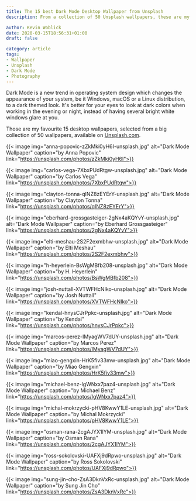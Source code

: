 ```yaml
---
title: The 15 best Dark Mode Desktop Wallpaper from Unsplash
description: From a collection of 50 Unsplash wallpapers, these are my favourite 15 desktop wallpapers suitable for Dark Mode.

author: Kevin Woblick
date: 2020-03-15T18:56:31+01:00
draft: false

category: article
tags:
- Wallpaper
- Unsplash
- Dark Mode
- Photography
---
```


Dark Mode is a new trend in operating system design which changes the appearance of your system, be it Windows, macOS or a Linux distribution, to a dark themed look. It's better for your eyes to look at dark colors when working in the evening or night, instead of having several bright white windows glare at you.

Those are my favourite 15 desktop wallpapers, selected from a big collection of 50 wallpapers, available on [Unsplash.com](https://unsplash.com/collections/9692136/dark-mode-desktop-wallpaper).

{{< image img="anna-popovic-zZkMki0yH6I-unsplash.jpg" alt="Dark Mode Wallpaper" caption="by Anna Popovic" link="https://unsplash.com/photos/zZkMki0yH6I">}}

{{< image img="carlos-vega-7XbxPUdRtgw-unsplash.jpg" alt="Dark Mode Wallpaper" caption="by Carlos Vega" link="https://unsplash.com/photos/7XbxPUdRtgw">}}

{{< image img="clayton-tonna-qINZ8zEYErY-unsplash.jpg" alt="Dark Mode Wallpaper" caption="by Clayton Tonna" link="https://unsplash.com/photos/qINZ8zEYErY">}}

{{< image img="eberhard-grossgasteiger-2gNx4aKQYvY-unsplash.jpg" alt="Dark Mode Wallpaper" caption="by Eberhard Grossgasteiger" link="https://unsplash.com/photos/2gNx4aKQYvY">}}

{{< image img="elti-meshau-2S2F2exmbhw-unsplash.jpg" alt="Dark Mode Wallpaper" caption="by Elti Meshau" link="https://unsplash.com/photos/2S2F2exmbhw">}}

{{< image img="h-heyerlein-BsWgMBfb208-unsplash.jpg" alt="Dark Mode Wallpaper" caption="by H. Heyerlein" link="https://unsplash.com/photos/BsWgMBfb208">}}

{{< image img="josh-nuttall-XVTWFHcNIko-unsplash.jpg" alt="Dark Mode Wallpaper" caption="by Josh Nuttall" link="https://unsplash.com/photos/XVTWFHcNIko">}}

{{< image img="kendal-hnysCJrPpkc-unsplash.jpg" alt="Dark Mode Wallpaper" caption="by Kendal" link="https://unsplash.com/photos/hnysCJrPpkc">}}

{{< image img="marcos-perez-IMyagWV7dUY-unsplash.jpg" alt="Dark Mode Wallpaper" caption="by Marcos Perez" link="https://unsplash.com/photos/IMyagWV7dUY">}}

{{< image img="miao-gengxin-HrK5fiv33mw-unsplash.jpg" alt="Dark Mode Wallpaper" caption="by Miao Gengxin" link="https://unsplash.com/photos/HrK5fiv33mw">}}

{{< image img="michael-benz-IgWNxx7paz4-unsplash.jpg" alt="Dark Mode Wallpaper" caption="by Michael Benz" link="https://unsplash.com/photos/IgWNxx7paz4">}}

{{< image img="michal-mokrzycki-pHV8KwwY1LE-unsplash.jpg" alt="Dark Mode Wallpaper" caption="by Michal Mokrzycki" link="https://unsplash.com/photos/pHV8KwwY1LE">}}

{{< image img="osman-rana-2cgAJYX1lYM-unsplash.jpg" alt="Dark Mode Wallpaper" caption="by Osman Rana" link="https://unsplash.com/photos/2cgAJYX1lYM">}}

{{< image img="ross-sokolovski-UAFXj9dRpwo-unsplash.jpg" alt="Dark Mode Wallpaper" caption="by Ross Sokolovski" link="https://unsplash.com/photos/UAFXj9dRpwo">}}

{{< image img="sung-jin-cho-ZsA3DknVxRc-unsplash.jpg" alt="Dark Mode Wallpaper" caption="by Sung Jin Cho" link="https://unsplash.com/photos/ZsA3DknVxRc">}}
